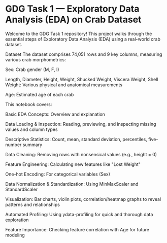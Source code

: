 # GDG Task 1 — Exploratory Data Analysis (EDA) on Crab Dataset
Welcome to the GDG Task 1 repository! This project walks through the essential steps of Exploratory Data Analysis (EDA) using a real-world crab dataset.

Dataset
The dataset comprises 74,051 rows and 9 key columns, measuring various crab morphometrics:

Sex: Crab gender (M, F, I)

Length, Diameter, Height, Weight, Shucked Weight, Viscera Weight, Shell Weight: Various physical and anatomical measurements

Age: Estimated age of each crab

This notebook covers:

Basic EDA Concepts: Overview and explanation

Data Loading & Inspection: Reading, previewing, and inspecting missing values and column types

Descriptive Statistics: Count, mean, standard deviation, percentiles, five-number summary

Data Cleaning: Removing rows with nonsensical values (e.g., height = 0)

Feature Engineering: Calculating new features like "Lost Weight"

One-hot Encoding: For categorical variables (Sex)

Data Normalization & Standardization: Using MinMaxScaler and StandardScaler

Visualization: Bar charts, violin plots, correlation/heatmap graphs to reveal patterns and relationships

Automated Profiling: Using ydata-profiling for quick and thorough data exploration

Feature Importance: Checking feature correlation with Age for future modeling
